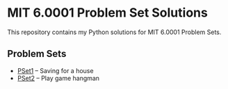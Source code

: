 # MIT 6.0001 Problem Set Solutions

This repository contains my Python solutions for MIT 6.0001 Problem Sets.

## Problem Sets
- [PSet1](PSet1) – Saving for a house
- [PSet2](PSet2) – Play game hangman
